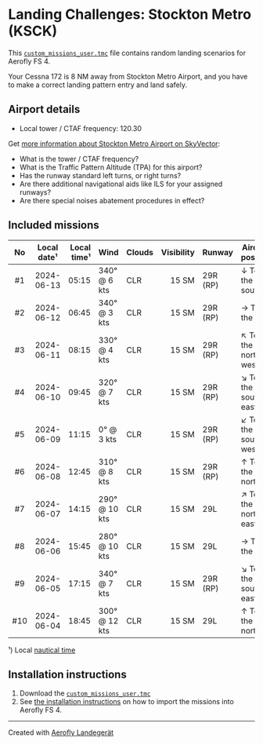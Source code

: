 # Landing Challenges: Stockton Metro (KSCK)

This [`custom_missions_user.tmc`](./custom_missions_user.tmc) file contains random landing scenarios for Aerofly FS 4.

Your Cessna 172 is 8 NM away from Stockton Metro Airport, and you have to make a correct landing pattern entry and land safely.

## Airport details

- Local tower / CTAF frequency: 120.30

Get [more information about Stockton Metro Airport on SkyVector](https://skyvector.com/airport/KSCK):

- What is the tower / CTAF frequency?
- What is the Traffic Pattern Altitude (TPA) for this airport?
- Has the runway standard left turns, or right turns?
- Are there additional navigational aids like ILS for your assigned runways?
- Are there special noises abatement procedures in effect?

## Included missions

| No  | Local date¹ | Local time¹ | Wind          | Clouds | Visibility | Runway   | Aircraft position    |
| :-: | ----------- | ----------: | ------------- | ------ | ---------: | -------- | -------------------- |
| #1  | 2024-06-13  |       05:15 | 340° @ 6 kts  | CLR    |      15 SM | 29R (RP) | ↓ To the south       |
| #2  | 2024-06-12  |       06:45 | 340° @ 3 kts  | CLR    |      15 SM | 29R (RP) | → To the east        |
| #3  | 2024-06-11  |       08:15 | 330° @ 4 kts  | CLR    |      15 SM | 29R (RP) | ↖ To the north-west |
| #4  | 2024-06-10  |       09:45 | 320° @ 7 kts  | CLR    |      15 SM | 29R (RP) | ↘ To the south-east |
| #5  | 2024-06-09  |       11:15 | 0° @ 3 kts    | CLR    |      15 SM | 29R (RP) | ↙ To the south-west |
| #6  | 2024-06-08  |       12:45 | 310° @ 8 kts  | CLR    |      15 SM | 29R (RP) | ↑ To the north       |
| #7  | 2024-06-07  |       14:15 | 290° @ 10 kts | CLR    |      15 SM | 29L      | ↗ To the north-east |
| #8  | 2024-06-06  |       15:45 | 280° @ 10 kts | CLR    |      15 SM | 29L      | → To the east        |
| #9  | 2024-06-05  |       17:15 | 340° @ 7 kts  | CLR    |      15 SM | 29R (RP) | ↘ To the south-east |
| #10 | 2024-06-04  |       18:45 | 300° @ 12 kts | CLR    |      15 SM | 29L      | ↑ To the north       |

¹) Local [nautical time](https://en.wikipedia.org/wiki/Nautical_time)

## Installation instructions

1. Download the [`custom_missions_user.tmc`](./custom_missions_user.tmc)
2. See [the installation instructions](https://fboes.github.io/aerofly-missions/docs/generic-installation.html) on how to import the missions into Aerofly FS 4.

---

Created with [Aerofly Landegerät](https://github.com/fboes/aerofly-patterns)
